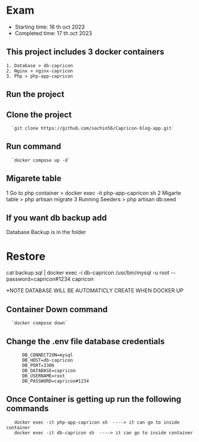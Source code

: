 # Exam
   - Starting time: 16 th oct 2023
   - Completed time: 17 th oct 2023

## This project includes 3 docker containers 
    1. Database > db-capricon
    2. Nginx > nginx-capricon
    3. Php > php-app-capricon

## Run the project 

   ##  Clone the project
      `git clone https://github.com/sachin56/Capricon-blog-app.git`

   ## Run command   
      `docker compose up -d`

   ## Migarete table
   1 Go to php container > docker exec -it php-app-capricon sh
   2 Migarte table > php artisan migrate
   3 Running Seeders > php artisan db:seed

   ## If you want db backup add
   Database Backup is in the folder
   # Restore
   cat backup.sql | docker exec -i db-capricon /usr/bin/mysql -u root --password=capricon#1234 capricon

   *NOTE DATABASE WILL BE AUTOMATICLY CREATE WHEN DOCKER UP

   ## Container Down command   
      `docker compose down`   
      
   ## Change the .env file database credentials 
          DB_CONNECTION=mysql
          DB_HOST=db-capricon
          DB_PORT=3306
          DB_DATABASE=capricon
          DB_USERNAME=root
          DB_PASSWORD=capricon#1234
          
   ## Once Container is getting up run the following commands 

       docker exec -it php-app-capricon sh  ----> it can go to inside container
       docker exec -it db-capricon sh  ----> it can go to inside container


   
